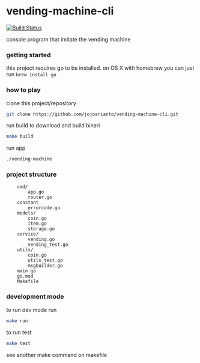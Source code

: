 # vending-machine-cli
[![Build Status](https://travis-ci.org/jojoarianto/vending-machine-cli.svg?branch=master)](https://travis-ci.org/jojoarianto/vending-machine-cli)

console program that imitate the vending machine

### getting started

this project requires go to be installed. on OS X with homebrew you can just run  ```brew install go```

### how to play
clone this project/repository
```bash
git clone https://github.com/jojoarianto/vending-machine-cli.git
```
run build to download and build binari
```bash
make build
```

run app
```bash
./vending-machine
```

### 

### project structure

```
    cmd/
        app.go
        router.go
    constant
        errorcode.go
    models/
        coin.go
        item.go
        storage.go
    service/
        vending.go
        vending_test.go
    utils/
        coin.go
        utils_test.go
        msgbuilder.go
    main.go
    go.mod
    Makefile
```

### development mode

to run dev mode run
```bash
make run
```

to run test 
```bash
make test
```

see another make command on makefile
